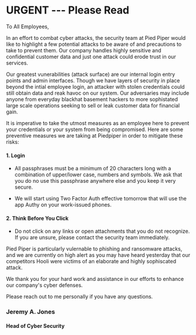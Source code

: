 # URGENT --- Please Read

To All Employees,

In an effort to combat cyber attacks, the security team at Pied Piper would like to highlight
a few potential attacks to be aware of and precautions to take to prevent them. Our company
handles highly sensitive and confidential customer data and just one attack could erode trust in our services.

Our greatest vunerabilities (attack surface) are our internal login entry points and admin interfaces. Though we have layers of security in place beyond the intial employee login, an attacker with stolen credentials could still obtain data and reak havoc on our system. Our adversaries may include anyone from everyday blackhat basement hackers to more sophistated large scale operations seeking to sell or leak customer data for financial gain.

It is imperative to take the utmost measures as an employee here to prevent your credentials or your system from being compromised. Here are some preventive measures we are taking at Piedpiper in order to mitigate these risks:

#### 1. Login

- All passphrases must be a minimum of 20 characters long with a combination of upper/lower case, numbers and symbols. We ask that you do no use this passphrase anywhere else and you keep it very secure.

- We will start using Two Factor Auth effective tomorrow that will use the app Authy on your work-issued phones.

#### 2. Think Before You Click

- Do not click on any links or open attachments that you do not recognize. If you are unsure, please contact the security team immediately.

Pied Piper is particularly vulernable to phishing and ransomware attacks, and we are currently on high alert as you may have heard yesterday that our competitors Hooli were victims of an elaborate and highly sophiscated attack.

We thank you for your hard work and assistance in our efforts to enhance our company's cyber defenses.

Please reach out to me personally if you have any questions.

### Jeremy A. Jones

#### Head of Cyber Security

